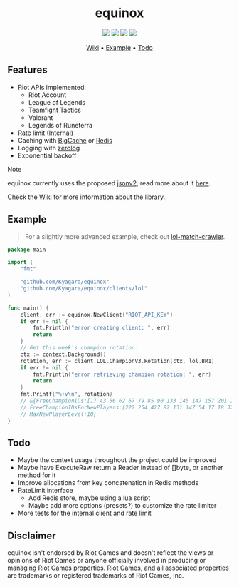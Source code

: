 <div align="center">
	<h1>equinox</h1>
	<img src="https://img.shields.io/github/go-mod/go-version/Kyagara/equinox?style=flat-square&label=go">
	<a href="https://github.com/Kyagara/equinox/tags"><img src="https://img.shields.io/github/v/tag/Kyagara/equinox?label=release&style=flat-square"/></a>
	<a href="https://pkg.go.dev/github.com/Kyagara/equinox"><img src="https://img.shields.io/static/v1?label=godoc&message=reference&color=blue&style=flat-square"/></a>
	<a href="https://codecov.io/gh/Kyagara/equinox"><img src="https://img.shields.io/codecov/c/github/Kyagara/equinox?style=flat-square&color=blue&label=coverage"/></a>
	<p>
		<a href="https://github.com/Kyagara/equinox/wiki">Wiki</a> •
		<a href="#example">Example</a> •
		<a href="#todo">Todo</a>
	</p>
</div>

## Features

- Riot APIs implemented:
  - Riot Account
  - League of Legends
  - Teamfight Tactics
  - Valorant
  - Legends of Runeterra
- Rate limit (Internal)
- Caching with [BigCache](https://github.com/allegro/bigcache) or [Redis](https://github.com/go-redis/redis)
- Logging with [zerolog](https://github.com/rs/zerolog)
- Exponential backoff

> [!NOTE]
> equinox currently uses the proposed [jsonv2](https://github.com/go-json-experiment/json), read more about it [here](https://github.com/golang/go/discussions/63397).

Check the [Wiki](https://github.com/Kyagara/equinox/wiki) for more information about the library.

## Example

> For a slightly more advanced example, check out [lol-match-crawler](https://github.com/Kyagara/lol-match-crawler).

```go
package main

import (
	"fmt"

	"github.com/Kyagara/equinox"
	"github.com/Kyagara/equinox/clients/lol"
)

func main() {
	client, err := equinox.NewClient("RIOT_API_KEY")
	if err != nil {
		fmt.Println("error creating client: ", err)
		return
	}
	// Get this week's champion rotation.
	ctx := context.Background()
	rotation, err := client.LOL.ChampionV3.Rotation(ctx, lol.BR1)
	if err != nil {
		fmt.Println("error retrieving champion rotation: ", err)
		return
	}
	fmt.Printf("%+v\n", rotation)
	// &{FreeChampionIDs:[17 43 56 62 67 79 85 90 133 145 147 157 201 203 245 518]
	// FreeChampionIDsForNewPlayers:[222 254 427 82 131 147 54 17 18 37]
	// MaxNewPlayerLevel:10}
}
```

## Todo

- Maybe the context usage throughout the project could be improved
- Maybe have ExecuteRaw return a Reader instead of []byte, or another method for it
- Improve allocations from key concatenation in Redis methods
- RateLimit interface
  - Add Redis store, maybe using a lua script
  - Maybe add more options (presets?) to customize the rate limiter
- More tests for the internal client and rate limit

## Disclaimer

equinox isn't endorsed by Riot Games and doesn't reflect the views or opinions of Riot Games or anyone officially involved in producing or managing Riot Games properties. Riot Games, and all associated properties are trademarks or registered trademarks of Riot Games, Inc.
